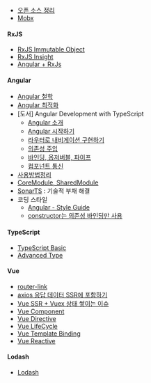 - [오픈 소스 정리](오픈-소스-정리)
- [Mobx](http://woowabros.github.io/experience/2019/01/02/kimcj-react-mobx.html)

#### RxJS
- [RxJS Immutable Object](RxJS-Immutable-Object)
- [RxJS Insight](RxJS-Insight)
- [Angular + RxJs](Angular-RxJs)

#### Angular
- [Angular 철학](Angular)
- [Angular 최적화](Angular-최적화)
- [도서] Angular Development with TypeScript
  - [Angular 소개](Angular-소개)
  - [Angular 시작하기](Angular-시작하기)
  - [라우터로 내비게이션 구현하기](라우터로-내비게이션-구현하기)
  - [의존성 주입](의존성-주입)
  - [바인딩, 옵저버블, 파이프](바인딩-옵저버블-파이프)
  - [컴포넌트 통신](컴포넌트-통신)
- [사용방법정리](Angular-사용방법정리)
- [CoreModule, SharedModule](CoreModule-SharedModule)
- [SonarTS](https://github.com/SonarSource/SonarTS/blob/master/README.md) : 기술적 부채 해결
- 코딩 스타일
  - [Angular - Style Guide](https://angular.io/guide/styleguide)
  - [constructor는 의존성 바인딩만 사용](https://angular.io/tutorial/toh-pt4#call-it-in-ngoninit)

#### TypeScript
- [TypeScript Basic](TypeScript-Basic)
- [Advanced Type](TypeScript-Advanced-Type)

#### Vue
- [router-link](router-link)
- [axios 응답 데이터 SSR에 포함하기](axios-%EC%9D%91%EB%8B%B5-%EB%8D%B0%EC%9D%B4%ED%84%B0-SSR%EC%97%90-%ED%8F%AC%ED%95%A8%ED%95%98%EA%B8%B0)
- [Vue SSR + Vuex 상태 쌓이는 이슈](%5BVue-SSR---Vuex%5D-상태-쌓이는-이슈)
- [Vue Component](Vue-Component)
- [Vue Directive](Vue-Directive)
- [Vue LifeCycle](Vue-LifeCycle)
- [Vue Template Binding](Vue-Template-Binding)
- [Vue Reactive](Vue-Reactive)

#### Lodash
- [Lodash](https://github.com/ChoDragon9/es6/wiki/lodash)